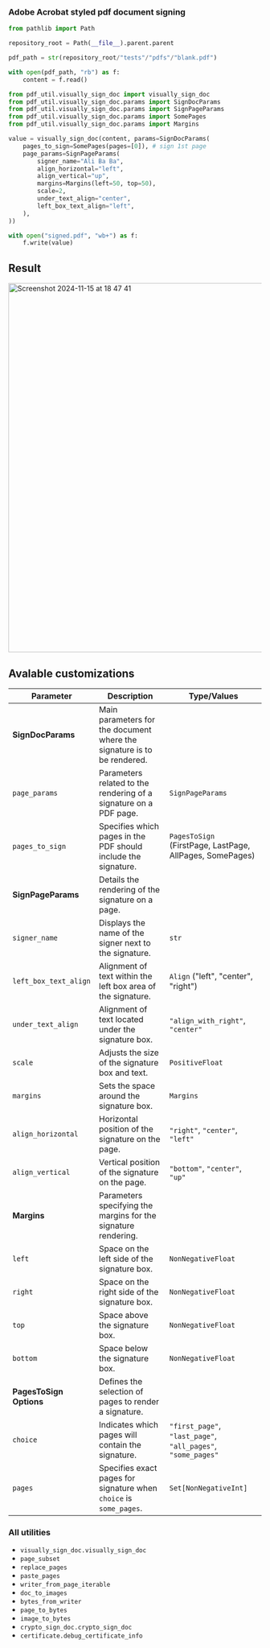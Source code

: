 ### Adobe Acrobat styled pdf document signing

```python
from pathlib import Path

repository_root = Path(__file__).parent.parent

pdf_path = str(repository_root/"tests"/"pdfs"/"blank.pdf")

with open(pdf_path, "rb") as f:
    content = f.read()

from pdf_util.visually_sign_doc import visually_sign_doc
from pdf_util.visually_sign_doc.params import SignDocParams
from pdf_util.visually_sign_doc.params import SignPageParams
from pdf_util.visually_sign_doc.params import SomePages
from pdf_util.visually_sign_doc.params import Margins

value = visually_sign_doc(content, params=SignDocParams(
    pages_to_sign=SomePages(pages=[0]), # sign 1st page
    page_params=SignPageParams(
        signer_name="Ali Ba Ba",
        align_horizontal="left",
        align_vertical="up",
        margins=Margins(left=50, top=50),
        scale=2,
        under_text_align="center",
        left_box_text_align="left",
    ),
))

with open("signed.pdf", "wb+") as f:
    f.write(value)
```

## Result

<img width="734" alt="Screenshot 2024-11-15 at 18 47 41" src="https://github.com/user-attachments/assets/c9ff1c52-4b8d-4bc2-9b13-5b474f1ab637">


## Avalable customizations

| **Parameter**             | **Description**                                                   | **Type/Values**                                                                             |
|---------------------------|-------------------------------------------------------------------|---------------------------------------------------------------------------------------------|
| **SignDocParams**         | Main parameters for the document where the signature is to be rendered. |                                                                                             |
| `page_params`             | Parameters related to the rendering of a signature on a PDF page. | `SignPageParams`                                                                            |
| `pages_to_sign`           | Specifies which pages in the PDF should include the signature.    | `PagesToSign` (FirstPage, LastPage, AllPages, SomePages)                                    |
| **SignPageParams**        | Details the rendering of the signature on a page.                 |                                                                                             |
| `signer_name`             | Displays the name of the signer next to the signature.            | `str`                                                                                       |
| `left_box_text_align`     | Alignment of text within the left box area of the signature.      | `Align` ("left", "center", "right")                                                         |
| `under_text_align`        | Alignment of text located under the signature box.                | `"align_with_right"`, `"center"`                                                            |
| `scale`                   | Adjusts the size of the signature box and text.                   | `PositiveFloat`                                                                             |
| `margins`                 | Sets the space around the signature box.                          | `Margins`                                                                                   |
| `align_horizontal`        | Horizontal position of the signature on the page.                 | `"right"`, `"center"`, `"left"`                                                             |
| `align_vertical`          | Vertical position of the signature on the page.                   | `"bottom"`, `"center"`, `"up"`                                                              |
| **Margins**               | Parameters specifying the margins for the signature rendering.    |                                                                                             |
| `left`                    | Space on the left side of the signature box.                      | `NonNegativeFloat`                                                                          |
| `right`                   | Space on the right side of the signature box.                     | `NonNegativeFloat`                                                                          |
| `top`                     | Space above the signature box.                                    | `NonNegativeFloat`                                                                          |
| `bottom`                  | Space below the signature box.                                    | `NonNegativeFloat`                                                                          |
| **PagesToSign Options**   | Defines the selection of pages to render a signature.             |                                                                                             |
| `choice`                  | Indicates which pages will contain the signature.                 | `"first_page"`, `"last_page"`, `"all_pages"`, `"some_pages"`                                |
| `pages`                   | Specifies exact pages for signature when `choice` is `some_pages`.| `Set[NonNegativeInt]`                                                                       |


### All utilities
   - `visually_sign_doc.visually_sign_doc`
   - `page_subset`
   - `replace_pages`
   - `paste_pages`
   - `writer_from_page_iterable`
   - `doc_to_images`
   - `bytes_from_writer`
   - `page_to_bytes`
   - `image_to_bytes`
   - `crypto_sign_doc.crypto_sign_doc`
   - `certificate.debug_certificate_info`
